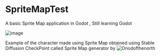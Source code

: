 # SpriteMapTest
A basic Sprite Map application in Godot , Still learning Godot

![image](https://user-images.githubusercontent.com/85817312/219905695-07f42d8c-281e-4a6c-bff8-d5960dc61e46.png)

Example of the character made using Sprite Map obtained using Stable Diffusion CheckPoint called Sprite Map generator by ![Onodofthenorth](https://huggingface.co/spaces/ronvolutional/sd-spritesheets)
